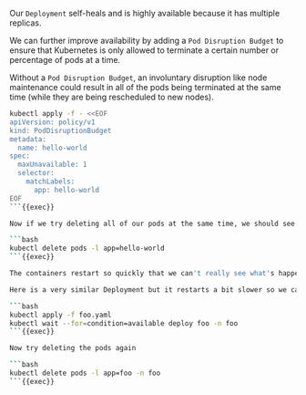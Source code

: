 
Our `Deployment` self-heals and is highly available because it has multiple replicas.

We can further improve availability by adding a `Pod Disruption Budget` to ensure that Kubernetes is only allowed to terminate a certain number or percentage of pods at a time. 

Without a `Pod Disruption Budget`, an involuntary disruption like node maintenance could result in all of the pods being terminated at the same time (while they are being rescheduled to new nodes).

```bash
kubectl apply -f - <<EOF
apiVersion: policy/v1
kind: PodDisruptionBudget
metadata:
  name: hello-world
spec:
  maxUnavailable: 1
  selector:
    matchLabels:
      app: hello-world
EOF
```{{exec}}

Now if we try deleting all of our pods at the same time, we should see that only one will restart at a time.

```bash
kubectl delete pods -l app=hello-world
```{{exec}}

The containers restart so quickly that we can't really see what's happening. This is a major benefit of running workloads in Kubernetes.

Here is a very similar Deployment but it restarts a bit slower so we can see what is happening.

```bash
kubectl apply -f foo.yaml
kubectl wait --for=condition=available deploy foo -n foo
```{{exec}}

Now try deleting the pods again

```bash
kubectl delete pods -l app=foo -n foo
```{{exec}}
